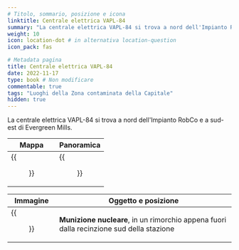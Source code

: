```yaml
---
# Titolo, sommario, posizione e icona
linktitle: Centrale elettrica VAPL-84
summary: "La centrale elettrica VAPL-84 si trova a nord dell'Impianto RobCo e a sud-est di Evergreen Mills."
weight: 10
icon: location-dot # in alternativa location-question
icon_pack: fas

# Metadata pagina
title: Centrale elettrica VAPL-84
date: 2022-11-17
type: book # Non modificare
commentable: true
tags: "Luoghi della Zona contaminata della Capitale"
hidden: true
---
```



La centrale elettrica VAPL-84 si trova a nord dell'Impianto RobCo e a sud-est di Evergreen Mills.

| Mappa                    | Panoramica                     |
| ------------------------ | ------------------------------ |
| {{<figure src="VAPL_84_PS_loc.webp">}} | {{<figure src="VAPL84_power_station.webp">}} |

| Immagine                                  | Oggetto e posizione                                                                      |
| ----------------------------------------- | ---------------------------------------------------------------------------------------- |
| {{<figure src="VAPL-84_power_station_mini_nuke.webp">}} | **Munizione nucleare**, in un rimorchio appena fuori dalla recinzione sud della stazione |


